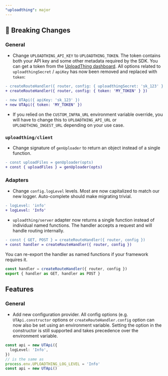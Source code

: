 ```yaml
---
"uploadthing": major
---
```


## 🚨 Breaking Changes

### General

- Change `UPLOADTHING_API_KEY` to `UPLOADTHING_TOKEN`. The token contains both your API key and some other metadata required by the SDK. You can get a token from the [UploadThing dashboard](https://uploadthing.com/dashboard). All options related to `uploadthingSecret` / `apiKey` has now been removed and replaced with `token`:

```diff
- createRouteHandler({ router, config: { uploadthingSecret: 'sk_123' } })
+ createRouteHandler({ router, config: { token: 'MY_TOKEN' } })

- new UTApi({ apiKey: 'sk_123' })
+ new UTApi({ token: 'MY_TOKEN' })
```

- If you relied on the `CUSTOM_INFRA_URL` environment variable override, you will have to change this to `UPLOADTHING_API_URL` or `UPLOADTHING_INGEST_URL` depending on your use case.

### `uploadthing/client`

- Change signature of `genUploader` to return an object instead of a single function.

```diff
- const uploadFiles = genUploader(opts)
+ const { uploadFiles } = genUploader(opts)
```

### Adapters

- Change `config.logLevel` levels. Most are now capitalized to match our new logger. Auto-complete should make migrating trivial.

```diff
- logLevel: 'info'
+ logLevel: 'Info'
```

- `uploadthing/server` adapter now returns a single function instead of individual named functions. The handler accepts a request and will handle routing internally.

```diff
- const { GET, POST } = createRouteHandler({ router, config })
+ const handler = createRouteHandler({ router, config })
```

You can re-export the handler as named functions if your framework requires it.

```ts
const handler = createRouteHandler({ router, config })
export { handler as GET, handler as POST }
```

## Features

### General

- Add new configuration provider. All config options (e.g. `UTApi.constructor` options or `createRouteHandler.config` option can now also be set using an environment variable. Setting the option in the constructor is still supported and takes precedence over the environment variable.

```ts
const api = new UTApi({
  logLevel: 'Info',
})
// is the same as
process.env.UPLOADTHING_LOG_LEVEL = 'Info'
const api = new UTApi()
```
